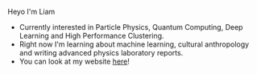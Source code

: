 Heyo I'm Liam
- Currently interested in Particle Physics, Quantum Computing, Deep Learning and High Performance Clustering. 
- Right now I'm learning about machine learning, cultural anthropology and writing advanced physics laboratory reports.
- You can look at my website [here]!
<!---
llbranch/llbranch is a ✨ special ✨ repository because its `README.md` (this file) appears on your GitHub profile.
You can click the Preview link to take a look at your changes.
--->
[here]: https://www.liambranch.com
